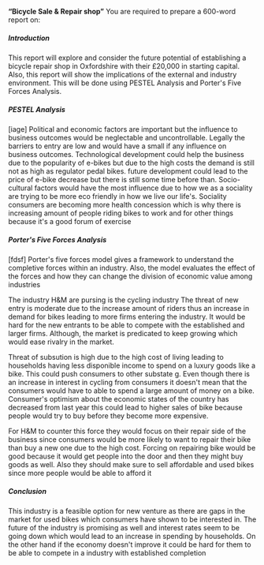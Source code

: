 **“Bicycle Sale & Repair shop”**
You are required to prepare a 600-word report on:

##### Introduction
This report will explore and consider the future potential of establishing a bicycle repair shop in Oxfordshire with their £20,000 in starting capital. Also, this report will show the implications of the external and industry environment. This will be done using PESTEL Analysis and Porter's Five Forces Analysis. 
##### PESTEL Analysis
[iage]
Political and economic factors are important but the influence to business outcomes would be neglectable and uncontrollable. Legally the barriers to entry are low and would have a small if any influence on business outcomes. 
Technological development could help the business due to the popularity of e-bikes but due to the high costs the demand is still not as high as regulator pedal bikes. future development could lead to the price of e-bike decrease but there is still some time before than. Socio-cultural factors would have the most influence due to how we as a sociality are trying to be more eco friendly in how we live our life's. Sociality consumers are becoming more health concession which is why there is increasing amount of people riding bikes to work and for other things because it's a good forum of exercise

##### Porter's Five Forces Analysis
[fdsf]
Porter's five forces model gives a framework to understand the completive forces within an industry. Also, the model evaluates the effect of the forces and how they can change the division of economic value among industries

The industry H&M are pursing is the cycling industry
The threat of new entry is moderate due to the increase amount of riders thus an increase in demand for bikes leading to more firms entering the industry. It would be hard for the new entrants to be able to compete with the established and larger firms. Although, the market is predicated to keep growing which would ease rivalry in the market. 

Threat of subsution is high due to the high cost of living leading to households having less disponible income to spend on a luxury goods like a bike. This could push consumers to other substate g. Even though there is an increase in interest in cycling from consumers it doesn't mean that the consumers would have to able to spend a large amount of money on a bike. Consumer's optimism about the economic states of the country has decreased from last year this could lead to higher sales of bike because people would try to buy before they become more expensive. 

For H&M to counter this force they would focus on their repair side of the business since consumers would be more likely to want to repair their bike than buy a new one due to the high cost. Forcing on repairing bike would be good because it would get people into the door and then they might buy goods as well. Also they should make sure to sell affordable and used bikes since more people would be able  to afford it
	
##### Conclusion
This industry is a feasible option for new venture as there are gaps in the market for used bikes which consumers have shown to be interested in. The future of the industry is promising as well and interest rates seem to be going down which would lead to an increase in spending by households.  On the other hand if the economy doesn't improve it could be hard for them to be able to compete in a industry with established completion
